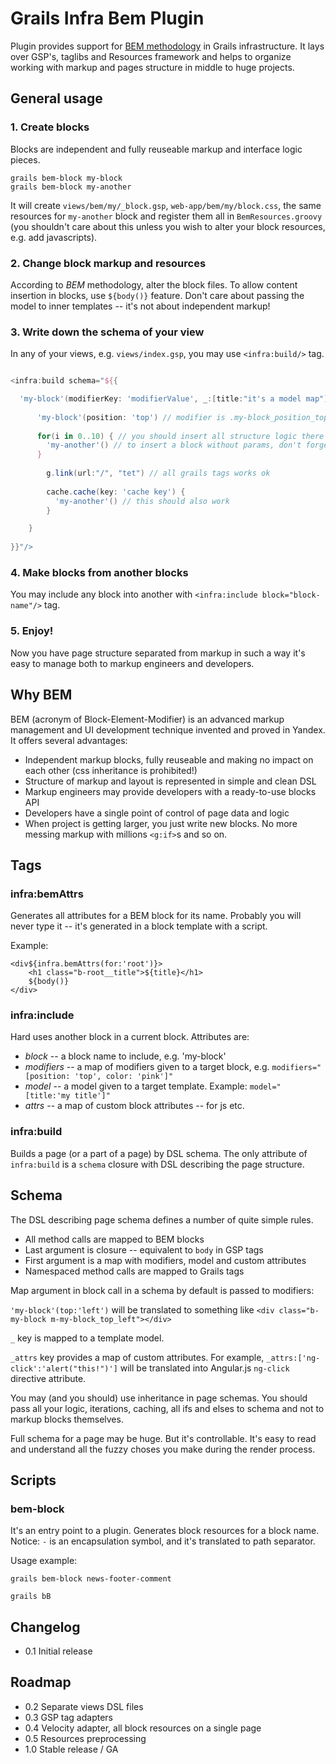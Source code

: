 Grails Infra Bem Plugin
==========================
Plugin provides support for [BEM methodology](http://bem.info/) in Grails infrastructure. It lays over GSP's,
taglibs and Resources framework and helps to organize working with markup and pages structure
in middle to huge projects.

General usage
--------------------------

### 1. Create blocks

Blocks are independent and fully reuseable markup and interface logic pieces.

```
grails bem-block my-block
grails bem-block my-another
```

It will create `views/bem/my/_block.gsp`, `web-app/bem/my/block.css`, the same resources for `my-another`
block and register them all in `BemResources.groovy` (you shouldn't care about this unless you wish to alter
your block resources, e.g. add javascripts).


### 2. Change block markup and resources

According to _BEM_ methodology, alter the block files. To allow content insertion in blocks, use `${body()}` feature.
Don't care about passing the model to inner templates -- it's not about independent markup!

### 3. Write down the schema of your view

In any of your views, e.g. `views/index.gsp`, you may use `<infra:build/>` tag.

```groovy

<infra:build schema="${{

  'my-block'(modifierKey: 'modifierValue', _:[title:"it's a model map"], _attrs:[onclick:"alert('root!')"]) {
  
      'my-block'(position: 'top') // modifier is .my-block_position_top
      
      for(i in 0..10) { // you should insert all structure logic there
        'my-another'() // to insert a block without params, don't forget to use parenthes!
      }
      
        g.link(url:"/", "tet") // all grails tags works ok
        
        cache.cache(key: 'cache key') {
          'my-another'() // this should also work
        }

    }
    
}}"/>

```

### 4. Make blocks from another blocks

You may include any block into another with `<infra:include block="block-name"/>` tag.

### 5. Enjoy!

Now you have page structure separated from markup in such a way it's easy to manage both to markup engineers and developers.


Why BEM
--------------------------

BEM (acronym of Block-Element-Modifier) is an advanced markup management and UI development technique invented and
proved in Yandex. It offers several advantages:

- Independent markup blocks, fully reuseable and making no impact on each other (css inheritance is prohibited!)
- Structure of markup and layout is represented in simple and clean DSL
- Markup engineers may provide developers with a ready-to-use blocks API
- Developers have a single point of control of page data and logic
- When project is getting larger, you just write new blocks. No more messing markup with millions `<g:if>`s and so on.

Tags
--------------------------

### infra:bemAttrs

Generates all attributes for a BEM block for its name. Probably you will never type it -- it's generated in a block template with a script.

Example:
```
<div${infra.bemAttrs(for:'root')}>
    <h1 class="b-root__title">${title}</h1>
    ${body()}
</div>
```

### infra:include

Hard uses another block in a current block. Attributes are:

- _block_ -- a block name to include, e.g. 'my-block'
- _modifiers_ -- a map of modifiers given to a target block, e.g. `modifiers="[position: 'top', color: 'pink']"`
- _model_ -- a model given to a target template. Example: `model="[title:'my title']"`
- _attrs_ -- a map of custom block attributes -- for js etc.

### infra:build

Builds a page (or a part of a page) by DSL schema. The only attribute of `infra:build` is a `schema` closure with
DSL describing the page structure.


Schema
--------------------------

The DSL describing page schema defines a number of quite simple rules.

- All method calls are mapped to BEM blocks
- Last argument is closure -- equivalent to `body` in GSP tags
- First argument is a map with modifiers, model and custom attributes
- Namespaced method calls are mapped to Grails tags

Map argument in block call in a schema by default is passed to modifiers:

`'my-block'(top:'left')` will be translated to something like `<div class="b-my-block m-my-block_top_left"></div>`

`_` key is mapped to a template model.

`_attrs` key provides a map of custom attributes. For example, `_attrs:['ng-click':'alert("this!")']` will be translated
into Angular.js `ng-click` directive attribute.

You may (and you should) use inheritance in page schemas. You should pass all your logic, iterations, caching, all ifs
and elses to schema and not to markup blocks themselves.

Full schema for a page may be huge. But it's controllable. It's easy to read and understand all the fuzzy choses you
make during the render process.

Scripts
--------------------------

### bem-block

It's an entry point to a plugin. Generates block resources for a block name. Notice: `-` is an encapsulation symbol,
and it's translated to path separator.

Usage example:

`grails bem-block news-footer-comment`

`grails bB`


Changelog
--------------------------

- 0.1 Initial release

Roadmap
--------------------------

- 0.2 Separate views DSL files
- 0.3 GSP tag adapters
- 0.4 Velocity adapter, all block resources on a single page
- 0.5 Resources preprocessing
- 1.0 Stable release / GA
